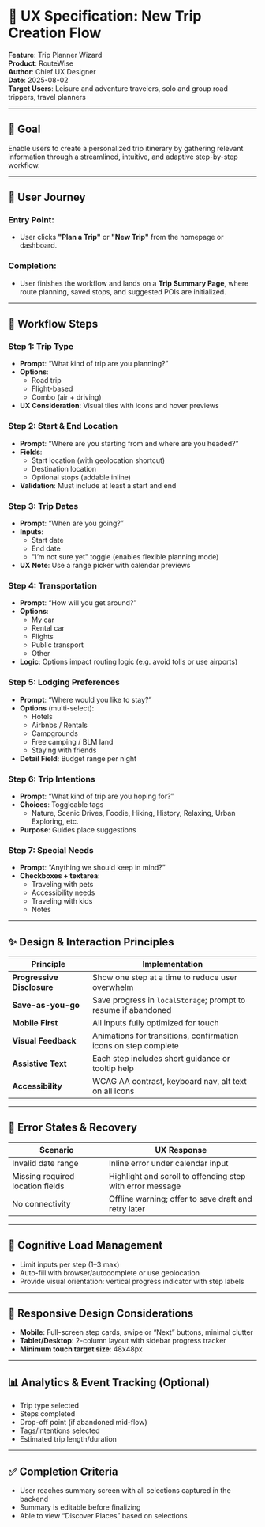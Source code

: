 # 🧭 UX Specification: New Trip Creation Flow

**Feature**: Trip Planner Wizard  
**Product**: RouteWise  
**Author**: Chief UX Designer  
**Date**: 2025-08-02  
**Target Users**: Leisure and adventure travelers, solo and group road trippers, travel planners

---

## 🎯 Goal

Enable users to create a personalized trip itinerary by gathering relevant information through a streamlined, intuitive, and adaptive step-by-step workflow.

---

## 🧩 User Journey

### Entry Point:
- User clicks **"Plan a Trip"** or **"New Trip"** from the homepage or dashboard.

### Completion:
- User finishes the workflow and lands on a **Trip Summary Page**, where route planning, saved stops, and suggested POIs are initialized.

---

## 🔁 Workflow Steps

### **Step 1: Trip Type**
- **Prompt**: “What kind of trip are you planning?”
- **Options**:  
  - Road trip  
  - Flight-based  
  - Combo (air + driving)
- **UX Consideration**: Visual tiles with icons and hover previews

### **Step 2: Start & End Location**
- **Prompt**: “Where are you starting from and where are you headed?”
- **Fields**:  
  - Start location (with geolocation shortcut)  
  - Destination location  
  - Optional stops (addable inline)
- **Validation**: Must include at least a start and end

### **Step 3: Trip Dates**
- **Prompt**: “When are you going?”
- **Inputs**:  
  - Start date  
  - End date  
  - "I’m not sure yet" toggle (enables flexible planning mode)
- **UX Note**: Use a range picker with calendar previews

### **Step 4: Transportation**
- **Prompt**: “How will you get around?”
- **Options**:  
  - My car  
  - Rental car  
  - Flights  
  - Public transport  
  - Other
- **Logic**: Options impact routing logic (e.g. avoid tolls or use airports)

### **Step 5: Lodging Preferences**
- **Prompt**: “Where would you like to stay?”
- **Options** (multi-select):  
  - Hotels  
  - Airbnbs / Rentals  
  - Campgrounds  
  - Free camping / BLM land  
  - Staying with friends  
- **Detail Field**: Budget range per night

### **Step 6: Trip Intentions**
- **Prompt**: “What kind of trip are you hoping for?”
- **Choices**: Toggleable tags  
  - Nature, Scenic Drives, Foodie, Hiking, History, Relaxing, Urban Exploring, etc.
- **Purpose**: Guides place suggestions

### **Step 7: Special Needs**
- **Prompt**: “Anything we should keep in mind?”
- **Checkboxes + textarea**:  
  - Traveling with pets  
  - Accessibility needs  
  - Traveling with kids  
  - Notes

---

## ✨ Design & Interaction Principles

| Principle             | Implementation                                               |
|----------------------|---------------------------------------------------------------|
| **Progressive Disclosure** | Show one step at a time to reduce user overwhelm              |
| **Save-as-you-go**          | Save progress in `localStorage`; prompt to resume if abandoned |
| **Mobile First**            | All inputs fully optimized for touch                         |
| **Visual Feedback**         | Animations for transitions, confirmation icons on step complete |
| **Assistive Text**          | Each step includes short guidance or tooltip help            |
| **Accessibility**           | WCAG AA contrast, keyboard nav, alt text on all icons        |

---

## 🧪 Error States & Recovery

| Scenario                          | UX Response                                                  |
|----------------------------------|--------------------------------------------------------------|
| Invalid date range               | Inline error under calendar input                            |
| Missing required location fields | Highlight and scroll to offending step with error message    |
| No connectivity                  | Offline warning; offer to save draft and retry later         |

---

## 🧠 Cognitive Load Management

- Limit inputs per step (1–3 max)
- Auto-fill with browser/autocomplete or use geolocation
- Provide visual orientation: vertical progress indicator with step labels

---

## 📱 Responsive Design Considerations

- **Mobile**: Full-screen step cards, swipe or “Next” buttons, minimal clutter  
- **Tablet/Desktop**: 2-column layout with sidebar progress tracker  
- **Minimum touch target size**: 48x48px

---

## 📊 Analytics & Event Tracking (Optional)

- Trip type selected  
- Steps completed  
- Drop-off point (if abandoned mid-flow)  
- Tags/intentions selected  
- Estimated trip length/duration

---

## ✅ Completion Criteria

- User reaches summary screen with all selections captured in the backend
- Summary is editable before finalizing
- Able to view “Discover Places” based on selections